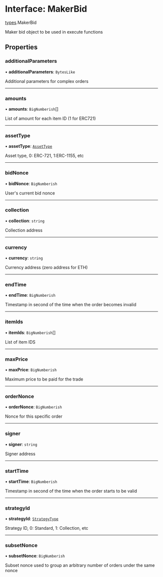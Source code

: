 # Interface: MakerBid

[types](../modules/types.md).MakerBid

Maker bid object to be used in execute functions

## Properties

### additionalParameters

• **additionalParameters**: `BytesLike`

Additional parameters for complex orders

___

### amounts

• **amounts**: `BigNumberish`[]

List of amount for each item ID (1 for ERC721)

___

### assetType

• **assetType**: [`AssetType`](../enums/types.AssetType.md)

Asset type, 0: ERC-721, 1:ERC-1155, etc

___

### bidNonce

• **bidNonce**: `BigNumberish`

User's current bid nonce

___

### collection

• **collection**: `string`

Collection address

___

### currency

• **currency**: `string`

Currency address (zero address for ETH)

___

### endTime

• **endTime**: `BigNumberish`

Timestamp in second of the time when the order becomes invalid

___

### itemIds

• **itemIds**: `BigNumberish`[]

List of item IDS

___

### maxPrice

• **maxPrice**: `BigNumberish`

Maximum price to be paid for the trade

___

### orderNonce

• **orderNonce**: `BigNumberish`

Nonce for this specific order

___

### signer

• **signer**: `string`

Signer address

___

### startTime

• **startTime**: `BigNumberish`

Timestamp in second of the time when the order starts to be valid

___

### strategyId

• **strategyId**: [`StrategyType`](../enums/types.StrategyType.md)

Strategy ID, 0: Standard, 1: Collection, etc

___

### subsetNonce

• **subsetNonce**: `BigNumberish`

Subset nonce used to group an arbitrary number of orders under the same nonce
